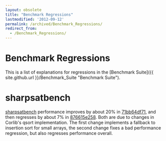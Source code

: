 ```yaml
---
layout: obsolete
title: "Benchmark Regressions"
lastmodified: '2012-09-12'
permalink: /archived/Benchmark_Regressions/
redirect_from:
  - /Benchmark_Regressions/
---
```


Benchmark Regressions
=====================

This is a list of explanations for regressions in the [Benchmark Suite]({{ site.github.url }}/Benchmark_Suite "Benchmark Suite").

sharpsatbench
=============

[sharpsatbench](http://storage.bos.xamarin.com/mono-gcbench/default-sgen/sharpsatbench.html) performance improves by about 20% in [71bb64df71](https://github.com/mono/mono/commit/71bb64df713675bd40c62f3071a6d4cb86b3c94c), and then regresses by about 7% in [876615e258](https://github.com/mono/mono/commit/876615e25856931250e0d3c9ef48fe7989f71fc1). Both are due to changes in Corlib's qsort implementation. The first change implements a fallback to insertion sort for small arrays, the second change fixes a bad performance regression, but also regresses performance overall.

